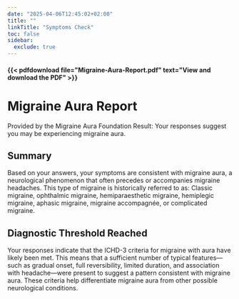 ```yaml
---
date: "2025-04-06T12:45:02+02:00"
title: ""
linkTitle: "Symptoms Check"
toc: false
sidebar:
  exclude: true
---
```



#### {{< pdfdownload file="Migraine-Aura-Report.pdf" text="View and download the PDF" >}}

<!-- 
# ✅ You Meet The  Second Criterion 

At least three key characteristics of migraine aura are present.

Based on your responses, you display at least three of the hallmark features described in the internationally recognized diagnostic guidelines (ICHD-3). Our extensive data—gathered from over 7,000 patient accounts since 2000—supports that these symptoms are common among those experiencing migraine aura.

While this result aligns with established criteria and our collective patient insights, please remember that this tool is for informational purposes only. It does not replace a formal medical evaluation. We encourage you to discuss these findings with your healthcare provider for personalized advice.

For more details on what each characteristic means and further guidance on managing migraine aura, please explore our additional resources or contact a professional.
-->


# Migraine Aura Report

Provided by the Migraine Aura Foundation
Result: Your responses suggest you may be experiencing migraine aura.

## Summary

Based on your answers, your symptoms are consistent with migraine aura, a neurological
phenomenon that often precedes or accompanies migraine headaches.
This type of migraine is historically referred to as:
Classic migraine, ophthalmic migraine, hemiparaesthetic migraine, hemiplegic migraine, aphasic
migraine, migraine accompagnée, or complicated migraine.

## Diagnostic Threshold Reached
Your responses indicate that the ICHD-3 criteria for migraine with aura have likely been met.
This means that a sufficient number of typical features—such as gradual onset, full reversibility,
limited duration, and association with headache—were present to suggest a pattern consistent
with migraine aura.
These criteria help differentiate migraine aura from other possible neurological conditions.
